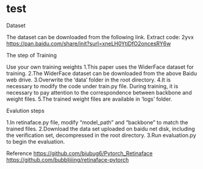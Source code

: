 # test


Dataset

The dataset can be downloaded from the following link.   Extract code: 2yvx
https://pan.baidu.com/share/init?surl=xneLH0YtiDfO2oncesRY6w 

The step of Training

Use your own training weights
1.This paper uses the WiderFace dataset for training.
2.The WiderFace dataset can be downloaded from the above Baidu web drive.
3.Overwrite the ‘data’ folder in the root directory.
4.It is necessary to modify the code under train.py file. During training, it is necessary to pay attention to the correspondence between backbone and weight files.
5.The trained weight files are available in ‘logs’ folder.


Evalution steps

1.In retinaface.py file, modify “model_path” and “backbone” to match the trained files.
2.Download the data set uploaded on baidu net disk, including the verification set, decompressed in the root directory.
3.Run evaluation.py to begin the evaluation.

Reference
https://github.com/biubug6/Pytorch_Retinaface
https://github.com/bubbliiiing/retinaface-pytorch
